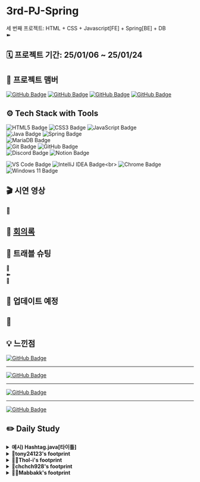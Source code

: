 # 3rd-PJ-Spring

세 번째 프로젝트: HTML + CSS + Javascript[FE] + Spring[BE] + DB
<br>➽

## 🗓️ 프로젝트 기간: 25/01/06 ~ 25/01/24

## 👤 프로젝트 맴버

[![GitHub Badge](https://img.shields.io/badge/tony24123-181717?logo=github&logoColor=white&labelColor=181717)](https://github.com/tony24123)
[![GitHub Badge](https://img.shields.io/badge/ThoI－i-181717?logo=github&logoColor=white&labelColor=181717)](https://github.com/ThoI-i)
[![GitHub Badge](https://img.shields.io/badge/chchch928-181717?logo=github&logoColor=white&labelColor=181717)](https://github.com/chchch928)
[![GitHub Badge](https://img.shields.io/badge/Mabbakk-181717?logo=github&logoColor=white&labelColor=181717)](https://github.com/Mabbakk)

## ⚙️ Tech Stack with Tools

![HTML5 Badge](https://img.shields.io/badge/HTML5-E34F26?logo=html5&logoColor=white)
![CSS3 Badge](https://img.shields.io/badge/CSS3-1572B6?logo=css3&logoColor=white)
![JavaScript Badge](https://img.shields.io/badge/JavaScript-F7DF1E?logo=javascript&logoColor=black&labelColor=F7DF1E)<br>
![Java Badge](https://img.shields.io/badge/Java-007396?logo=openjdk&logoColor=white&labelColor=007396)
![Spring Badge](https://img.shields.io/badge/Spring-6DB33F?logo=spring&logoColor=white)
<br>
![MariaDB Badge](https://img.shields.io/badge/MariaDB-003545?logo=mariadb&logoColor=white)<br>
![Git Badge](https://img.shields.io/badge/Git-F05032?logo=git&logoColor=white)
![GitHub Badge](https://img.shields.io/badge/GitHub-181717?logo=github&logoColor=white)<br>
![Discord Badge](https://img.shields.io/badge/Discord-5865F2?logo=discord&logoColor=white)
![Notion Badge](https://img.shields.io/badge/Notion-000000?logo=notion&logoColor=white)

![VS Code Badge](https://img.shields.io/badge/Visual%20Studio%20Code_1.95.0-007ACC?logo=visual-studio-code&logoColor=white)
![IntelliJ IDEA Badge](https://img.shields.io/badge/IntelliJ_IDEA_2024.2.2(Community_Edition)-000000?logo=intellijidea&logoColor=white&labelColor=000000)<br>
![Chrome Badge](https://img.shields.io/badge/Chrome-4285F4?logo=googlechrome&logoColor=white)
![Windows 11 Badge](https://img.shields.io/badge/Windows%2011-0078D6?logo=windows&logoColor=white)

## 🎬 시연 영상

### 🔹

## 📜 [회의록](https://www.notion.so/17320f09dc2a805e9460e881e7f78aba?v=17320f09dc2a81eab4d3000cd15fcb7a&pvs=4)

## 📌 트래블 슈팅

🔹<br>
➽  
🔔

## 🔄 업데이트 예정

🔹
- 

## 💡 느낀점

[![GitHub Badge](https://img.shields.io/badge/tony24123-181717?logo=github&logoColor=white&labelColor=181717)](https://github.com/tony24123) <br>
___
[![GitHub Badge](https://img.shields.io/badge/ThoI－i-181717?logo=github&logoColor=white&labelColor=181717)](https://github.com/ThoI-i) <br>
___
[![GitHub Badge](https://img.shields.io/badge/chchch928-181717?logo=github&logoColor=white&labelColor=181717)](https://github.com/chchch928) <br>
___
[![GitHub Badge](https://img.shields.io/badge/Mabbakk-181717?logo=github&logoColor=white&labelColor=181717)](https://github.com/Mabbakk) <br>

## ✏️ Daily Study

<details>
  <summary><b>예시) Hashtag.java[타이틀]</b></summary>
hashtag.java 코드 공유[주요 내용]

```java
package com.example.instagramclone.domain.hashtag.entity;

import lombok.*;

import java.time.LocalDateTime;

@Getter
@Setter
@ToString
@EqualsAndHashCode
@NoArgsConstructor
@AllArgsConstructor
@Builder
public class Hashtag {
  private Long id;
  private String name;
  private LocalDateTime createdAt;
}
```

</details>

<details>
  <summary><b>🐢tony24123's footprint</b></summary>
	<details>
		<summary><b>ㅤ25/01/23/목:</b></summary>	
		ㅤㅤㅤ내용
	</details>
	<details>
		<summary><b>ㅤ25/01/23/목:</b></span></summary>	
		ㅤㅤㅤ내용
	</details>
	<details>
		<summary><b>ㅤ25/01/21/화:</b></span></summary>	
		ㅤㅤㅤ내용
	</details>
	<details>
		<summary><b>ㅤ25/01/20/월:</b></summary>	
		ㅤㅤㅤ내용
	</details>
	<details>
		<summary><b>ㅤ25/01/17/금:</b></summary>	
		ㅤㅤㅤ내용
	</details>
	<details>
		<summary><b>ㅤ25/01/16/목:</b></summary>	
		ㅤㅤㅤ내용
	</details>
	<details>
		<summary><b>ㅤ25/01/15/수:</b></summary>	
		ㅤㅤㅤ내용
	</details>
	<details>
		<summary><b>ㅤ25/01/14/화:</b></summary>	
		ㅤㅤㅤ내용
	</details>
	<details>
		<summary><b>ㅤ25/01/13/월:</b></summary>	
		ㅤㅤㅤ내용
	</details>
	<details>
		<summary><b>ㅤ25/01/10/금:</b></summary>	
		ㅤㅤㅤ내용
	</details>
	<details>
		<summary><b>ㅤ25/01/09/목:</b></summary>	
		ㅤㅤㅤ내용
	</details>
	<details>
		<summary><b>ㅤ25/01/08/수:의존성 주입, 스프링 빈 관리</b></summary>	
		ㅤㅤㅤ<h3> 의존성 주입 </h3>
             의존성 주입: 객체 간의 의존성을 관리할 수 있는 설계 패턴<br> 
             객체는 필요한 의존성을 외부에서 주입받음.<br>
             -> 결합도는 낮추고 , 코드의 재사용성과 유지보수가 높아짐<br>
             크게 생성자 주입, 세터 주입, 필드 주입 3가지 방법 사용 가능<br>
             <h4>생성자 주입</h4>
             - 3가지 방법 중에 가장 좋은 방법<br>
             - 모든 의존성을 주입받아야 하므로 객체가 일관되게 생성된다.<br>
             - 애플리케이션 시작 시점에 문제 발견이 가능하다.<br>              
             <h4>세터 주입 </h4>
             - 세터 주입을 사용하면 유지보수측면에서 생성자 주입보다 어려울 수 있다.<br>
             - NULL체크도 해줘야한다.<br>
             - 중간에 객체가 변경될 수 있다.<br>
             - 런타임 시점까지 문제 발생이 되지않아서 애플리케이션 실행이 예기치 않게 실패할 수 있다.<br>
             <h4>필드 주입</h4>
             - 테스트와 유지보수 특면에서 어려운 점이 많아 비추천<br>
              <h3>스프링 빈 관리</h3>
             - 스프링이 대신해서 관리를 해줌 <br>
              <h4>자바 클래스 방식</h4>
              ex)@Configuration //스프링이 클래스를 관리<br>
                 @ Bean //어떤 객체를 관리할지 메서드로 설정<br>
              <h4>애너테이션 방식</h4>
              <h4>`@Component`</h4>
              - 가장 일반적인 스프링 빈을 정의하는 애너테이션<br>
              - 주로 특수한 역할이 없는 일반적인 빈에 사용된다.<br>
              <h4>`@Service`</h4>
              - 비즈니스 로직을 담고 있는 서비스 클래스에 사용<br>
              - `@Service` 애너테이션을 통해 해당 클래스가 서비스 계층을 담당함을 명시적 나타낸다.<br>
              <h4>`@Repository`</h4>              
              - 데이터 접근 계층(DAO) 클래스에 사용<br>
              -  데이터베이스와의 통신을 담당하는 클래스를 나타내며, 데이터 접근 예외를 처리.<br>         
              <h4>`@Controller`</h4>              
              - 애플리케이션에서 컨트롤러 역할을 하는 클래스에 사용<br>
              - 웹 요청을 처리하고, 모델 데이터를 뷰로 전달하는 역할.<br>
              <h4>@Autowired</h4>
              의존성 주입을 수행하기 위한 애너테이션<br>
              <h4>@Qualifier</h4>
              @Autowired와 함께 사용하여, 같은 타입의 빈이 여러 개 있을 때 어떤 빈을 주입할지 명시적으로 지정하는 방법             
      </details>
      <details>
          <summary><b>ㅤ25/01/07/화: 프로젝트 방향성 회의</b></summary>	
          ㅤㅤㅤ<h3>프로젝트 진행 방향 결정</h3>
               <h4>회의 내용</h4>
               <h4>문제 상황</h4> 
                1.개발 능력 향상을 위해 추가 공부가 필요하다 판단됨<br>
                2.프로젝트 분량 조절에 아쉬움이 각자 남을수있음<br>
               <h4>회의 결과</h4>
                개인 공부에 더 집중하기로 결정<br>
                ->향후 프로젝트들에 있어 가장 큰 도움이 될이라 판단<br>              
                체계적인 관리를 위해 루틴을 정함<br>  
                -> 매일 오후 5시 공부 내용 푸쉬<br>  
                <h3>나의 공부 방향</h3>
                <h4>백엔드(자바,스프링,데이터베이스)에 집중해보고 싶음</h4>
                <h4>쇼핑몰 기본적인 로직 구현해보기 </h4>
                ex)상품 등록 , 상품 담기 , 상품 조회 , 상품 삭제 , 로그인 기능
      </details>
      <details>
          <summary><b>ㅤ25/01/07/월: </b></summary>	
          ㅤㅤㅤ내용
      </details>
</details>

<details>
  <summary><b>🐻‍❄️ThoI-i's footprint</b></summary>
	<details>
		<summary><b>ㅤ25/01/23/목:</b></summary>	
		ㅤㅤㅤ내용
	</details>
	<details>
		<summary><b>ㅤ25/01/23/목:</b></span></summary>	
		ㅤㅤㅤ내용
	</details>
	<details>
		<summary><b>ㅤ25/01/21/화:</b></span></summary>	
		ㅤㅤㅤ내용
	</details>
	<details>
		<summary><b>ㅤ25/01/20/월:</b></summary>	
		ㅤㅤㅤ내용
	</details>
	<details>
		<summary><b>ㅤ25/01/17/금:</b></summary>	
		ㅤㅤㅤ내용
	</details>
	<details>
		<summary><b>ㅤ25/01/16/목:</b></summary>	
		ㅤㅤㅤ내용
	</details>
	<details>
		<summary><b>ㅤ25/01/15/수:</b></summary>	
		ㅤㅤㅤ내용
	</details>
	<details>
		<summary><b>ㅤ25/01/14/화:</b></summary>	
		ㅤㅤㅤ내용
	</details>
	<details>
		<summary><b>ㅤ25/01/13/월:</b></summary>	
		ㅤㅤㅤ내용
	</details>
	<details>
		<summary><b>ㅤ25/01/10/금:</b></summary>	
		ㅤㅤㅤ내용
	</details>
	<details>
		<summary><b>ㅤ25/01/09/목:</b></summary>	
		ㅤㅤㅤ내용
	</details>
	<details>
		<summary><b>ㅤ25/01/08/수:</b></summary>	
		ㅤㅤㅤ내용
	</details>
	<details>
		<summary><b>ㅤ25/01/07/화: 파일 입출력[(바이트 기반 스트림/텍스트 기반 스트림], 객체 파일 입출력</b></summary>	

| 출력 (Output)                                  | 입력 (Input)                                  |
|-----------------------------------------------|----------------------------------------------|
| Save: 저장할 정보 전송                         | Load: 저장된 데이터 읽기                     |
| FileOutputStream                               | FileInputStream                              |
| Writer                                        | Reader                                       |

|             | FileInputStream                                    | Reader                                  |
|-------------|-----------------------------------------------|----------------------------------------------|
| **타입**    | 바이트 기반 스트림                             | 텍스트 기반 스트림                            |
| **입력 방식** | 한 글자씩                                    | 한 라인씩 (BufferedReader - `readLine()`)   |

<details>
		<summary><b>ㅤㅤ객체 파일 입출력</b></summary>
<details>
		<summary><b>ㅤㅤㅤ객체 보조 스트림 (implements Serializable)</b></summary>	
		ㅤㅤㅤㅤㅤ<b>객체→스트림 통과(개념 필요)를 위해 직렬화[Serializable(저장 시)]</b>

```java
List<Snack> snackList = List.of(
...
        );

        ┌>>> 직렬화 O
// List<Snack>
┕>>> 직렬화 X

public class Snack implements Serializable
```
```java
package chap2_5.fileio.objstream;

import chap2_5.fileio.FileExample;

import java.io.FileOutputStream;
import java.io.ObjectOutputStream;
import java.util.List;
import java.util.ArrayList;

public class SaveSnack {

  public static void main(String[] args) {

    // 과자 객체 전부 세이브파일로 저장
    List<Snack> snackList = List.of(
            new Snack("콘칲", 1970, 1500, Snack.Taste.GOOD)
            , new Snack("오징어집", 1985, 1800, Snack.Taste.GOOD)
            , new Snack("사브레", 1980, 3000, Snack.Taste.BAD)
    );

    try (FileOutputStream fos = new FileOutputStream(FileExample.ROOT_PATH + "/snack.sav")) {
      // 객체를 바이트로 변환해주는 보조 스트림
      ObjectOutputStream oos = new ObjectOutputStream(fos);
      // 객체가 스트림을 통과하려면 직렬화라는 개념이 필요함
      oos.writeObject(snackList);
      System.out.println("객체 저장 성공!");

    } catch (Exception e) {
      e.printStackTrace();
    }

  }
}
```
```java
package chap2_5.fileio.objstream;

import java.io.Serializable;
import java.util.Objects;

// Snack이 스트림을 통과할 수 있도록 직렬화 명시
public class Snack implements Serializable {

  public enum Taste {
    GOOD, BAD
  }

  private String snackName;
  private int year; // 출시년도
  private int price; // 가격
  private Taste taste; // 맛

  public Snack() {
  }

  public Snack(String snackName, int year, int price, Taste taste) {
    this.snackName = snackName;
    this.year = year;
    this.price = price;
    this.taste = taste;
  }

  public String getSnackName() {
    return snackName;
  }

  public void setSnackName(String snackName) {
    this.snackName = snackName;
  }

  public int getYear() {
    return year;
  }

  public void setYear(int year) {
    this.year = year;
  }

  public int getPrice() {
    return price;
  }

  public void setPrice(int price) {
    this.price = price;
  }

  public Taste getTaste() {
    return taste;
  }

  public void setTaste(Taste taste) {
    this.taste = taste;
  }

  @Override
  public String toString() {
    return "Snack{" +
            "snackName='" + snackName + '\'' +
            ", year=" + year +
            ", price=" + price +
            ", taste=" + taste +
            '}';
  }

  @Override
  public boolean equals(Object o) {
    if (this == o) return true;
    if (o == null || getClass() != o.getClass()) return false;
    Snack snack = (Snack) o;
    return year == snack.year && price == snack.price && Objects.equals(snackName, snack.snackName) && taste == snack.taste;
  }

  @Override
  public int hashCode() {
    return Objects.hash(snackName, year, price, taste);
  }
}
```
</details>
<details>
		<summary><b>ㅤㅤㅤ역직렬화 (Deserialize) ~ 역직렬화 보조스트림 (ObjectInputStream)</b></summary>

```java
package chap2_5.fileio.objstream;

import chap2_5.fileio.FileExample;

import java.io.FileInputStream;
import java.io.ObjectInputStream;
import java.util.List;

public class LoadSnack {

  public static void main(String[] args) {

    try (FileInputStream fis = new FileInputStream(FileExample.ROOT_PATH + "/snack.sav")) {
      // 저장된 객체를 불러온 후 역직렬화
      ObjectInputStream ois = new ObjectInputStream(fis);

      List<Snack> snackList = (List<Snack>) ois.readObject();

      for (Snack snack : snackList) {
        System.out.println(snack);
      }

    } catch (Exception e) {
      e.printStackTrace();
    }
  }
}
```
</details></details></details>
<details>
		<summary><b>ㅤ25/01/06/월: 문서 작성 / FileOutputStream, FileInputStream</b></summary>	
		   ㅤㅤㅤㅤ<b>README / Notion 회의록 작성, GitHub 연결</b>
    <details>
		<summary><b>ㅤㅤㅤFileOutputStream: 바이트 기반 스트림 이미지 / 영상 / 소스코드 파일 저장</b></summary>
```java
public class FileOutputExample {
    public static void main(String[] args) {
        try {// 바이트 기반 출력 스트림 : 파일을 내보낸다 - Save기능
            FileOutputStream fos = new FileOutputStream(FileExample.ROOT_PATH + "/pet.txt"
                    fos.write(new byte[]{97, 99, 101});
        } catch (Exception e) {
            System.out.println("해당 경로를 찾을 수 없습니다.");
        }
    }
}
```

</details>
      <details>
		    <summary><b>ㅤㅤㅤFileOutputStream: 파일 읽기 | try ~ with ~ resource : 메모리 누수 코드 자동 클로징</b></summary>

```java
public class FileInputExample {
  public static void main(String[] args) {
    // try ~ with ~ resource : 메모리 누수가 있을 수 있는 코드를 자동 해제
    try (FileInputStream fis = new FileInputStream(FileExample.ROOT_PATH + "/pet.txt")) {
      int data = 0;
      while ((data = fis.read()) != -1) {
        System.out.write(data);  // 아스키 코드를 문자로 출력
      }
      System.out.flush();          // 출력 버퍼 비우기
    } catch (Exception e) {
      System.out.println("파일 로드에 실패했습니다");
    }
  }
}
```

</details>
     <details>
		    <summary><b>ㅤㅤㅤFileOutputStream: 파일 읽기 | finally (레거시) : 메모리 누수 방지 클로징 코드</b></summary>

```java
public class FileInputExample {
  public static void main(String[] args) {
    FileinputStream fis = null;
    try {
      fis = new FileInputStream(FileExample.ROOT_PATH + "/pet.txt"
      int data = 0;
      while ((data = fis.read()) != -1) {
        System.out.write(data);  // 아스키 코드를 문자로 출력
      }
      System.out.flush();          // 출력 버퍼 비우기
    } catch (Exception e) {
      System.out.println("파일 로드에 실패했습니다");
    } finally {  // 예외에 관계없이 실행할 코드
      try {  // 메모리 해제 - 누수 방지
        if (fis != null) fis.close();
      } catch (IOException e) {
        e.printStackTrace();
      }
    }
  }
}
```
</details>
</details>
</details>
<details>
  <summary><b>🐹chchch928's footprint</b></summary>
	<details>
		<summary><b>ㅤ25/01/23/목:</b></summary>	
		ㅤㅤㅤ내용
	</details>
	<details>
		<summary><b>ㅤ25/01/23/목:</b></span></summary>	
		ㅤㅤㅤ내용
	</details>
	<details>
		<summary><b>ㅤ25/01/21/화:</b></span></summary>	
		ㅤㅤㅤ내용
	</details>
	<details>
		<summary><b>ㅤ25/01/20/월:</b></summary>	
		ㅤㅤㅤ내용
	</details>
	<details>
		<summary><b>ㅤ25/01/17/금:</b></summary>	
		ㅤㅤㅤ내용
	</details>
	<details>
		<summary><b>ㅤ25/01/16/목:</b></summary>	
		ㅤㅤㅤ내용
	</details>
	<details>
		<summary><b>ㅤ25/01/15/수:</b></summary>	
		ㅤㅤㅤ내용
	</details>
	<details>
		<summary><b>ㅤ25/01/14/화:</b></summary>	
		ㅤㅤㅤ내용
	</details>
	<details>
		<summary><b>ㅤ25/01/13/월:</b></summary>	
		ㅤㅤㅤ내용
	</details>
	<details>
		<summary><b>ㅤ25/01/10/금:</b></summary>	
		ㅤㅤㅤ내용
	</details>
	<details>
		<summary><b>ㅤ25/01/09/목:</b></summary>	
		ㅤㅤㅤ내용
	</details>
	<details>
		<summary><b>ㅤ25/01/08/수: 인스타그램 이미지 파일 검증 및 모달 스텝이동하고 이동버튼 이벤트 바인딩하기</b></summary>	

<h3>1. 이미지 파일 검증: 10메가 용량을 넘는 파일과 이미지가 아닌 파일은 필터링으로 제외한다.</h3>

(1) 일단 필터링을 사용하기 위해서는 파일정보를 배열로 만들고 함수를 handleFiles라는 함수를 적용시켜 files를 검증할 준비를 한다.
- 현재 console에서 Prototype상 유사배열이기때문에 배열로 변경한다.  -> [...e.target.files]
- 만일 파일 업로드했다면 handleFiles라는 함수로 그 파일을 검증하게 한다.

setUpFileUploadEvents의 함수에서

```js
// 파일 선택이 끝났을 때 파일정보를 읽는 이벤트
  $fileInput.addEventListener('change', e => {
    const files =[...e.target.files];
if(files.length >0) handleFiles(files)
  });
```

(2) 파일을 검사하고 다음단계로 이동하는 handleFiles라는 함수를 만들어 files를 검사한다.
- 파일의 수가 10개 넘는다면 알림창을 통해 '최대 10개의 파일만 선택가능하다'고 알려주고 리턴으로 내보낸다

```js
 // 파일을 검사하고 다음 단계로 이동하는 함수
  const handleFiles = files => {
      // 파일의 개수가 10개가 넘는지 검사
      if (files.length > 10) {
          alert('최대 10개의 파일만 선택 가능합니다.');
          return;
      }
  }
```

(3) 파일이 이미지인지 확인하는 함수를 validFiles라는 함수를 만들어 filter를 적용한다.
- 1차검증으로 filter로 파일의 타입이 만일 image로 시작하지 않으면 알림창을 통해 파일이름과 함께 '이미지가 아닙니다'로 알려주고 false값으로 내보내고 맞다면 true값으로 내보낸다.
- 그리고 2차검증으로 filter로 파일의 사이즈가 10메가바이트를 초과한다면 알림창을 통해 파일이름과 함께 '10MB를 초과합니다'로 알려주고 false값으로 내보내고 맞다면 true로 내보낸다.

```js
 // 파일이 이미지인지 확인
    const validFiles = files.filter(file => {
      if (!file.type.startsWith('image')) {
        alert(`${file.name}은(는) 이미지가 아닙니다.`);
        return false;
      }
      return true;
    }).filter(file => { 
      if (file.size > 10 * 1024 * 1024) {
        alert(`${file.name}은(는) 10MB를 초과합니다.`);
        return false;
      }
      return true;
    });
```

<h3>2. 모달 스텝이동하기</h3>

(1) 모달 바디 스텝을 이동하는 함수 goToStep을 만든다.
- 각 스탭인 업로드 (step1),미리보기 및 편집(step2),내용작성(step3)의 컨테이너들의 클래스로 step을 달아주었기 때문에 모달에서 step 클래스를 갖고있는 요소들을 모두 가져온다.
-  active 클래스를 display:flex로 만들었기 때문에 각 스탭 컨테이너에 active클래스를 부여하면 출력되고 active를 제거하면 출력되지 않는 시스템이다.
   -해당 스탭에 맞는 active를 가져오기 위해서는 가져온 요소들을 모두 배열로 변환한다
- forEach문으로 step클래스가 있는 컨테이너에 $stepContainer를 부여하고 toggle을 이용해서 해당 step과 index+1이 같아질때만 $stepContainer에 active 클래스를 붙이도록한다.


```js
function goToStep(step) {
  // 기존 스텝 컨테이너의 active를 제거하고 해당 step컨테이너에 active부여
  [...$modal.querySelectorAll('.step')].forEach(($stepContainer, index) => { 
    $stepContainer.classList.toggle('active', step === index + 1);
  });
}

```

(2). handleFiles 함수의 마지막에 goToStep(2)로 스탭을 지정하고 , 각 스텝에 맞는 버튼을 가져오기

- 모달관련 DOM들을 저장할 객체인 elements에 $backStepBtn, $nextStepBtn, $modalTitle을 가져오고 goToStep함수에도  추가한다.

- 각 스탭에 맞는 버튼을 설정한다.
- 스탭1에서는 두버튼 다 보이지 않게하고 modal제목을 편집으로 설정, 스탭2에서는 두버튼 다 보이고 modal제목을 편집으로 설정, 스탭3에서는 next버튼의 내용을 공유하기, modal제목을 새 게시물 만들기로 설정한다.
- 여기서 주의해야 할점은 스탭3에서 next버튼의 내용을 변경했기때문에 스탭3에서 스탭2로 되돌아갈때를 염려해서 스탭2의 next버튼 내용을 기존내용으로 다시 설정해줘야 한다는 것이다.


```js
const elements = {
    $closeBtn: $modal.querySelector('.modal-close-button'),
    $backdrop: $modal.querySelector('.modal-backdrop'),
    $uploadBtn: $modal.querySelector('.upload-button'),
    $fileInput: $modal.querySelector('#fileInput'),
    $backStepBtn: $modal.querySelector('.back-button'),
    $nextStepBtn: $modal.querySelector('.next-button'),
    $modalTitle: $modal.querySelector('.modal-title'),
};

function goToStep(step) {
  const { $backStepBtn, $nextStepBtn, $modalTitle, $fileInput } = elements;

  // 각 스텝별 버튼 활성화/비활성화 처리
    if (step === 1) {
        $nextStepBtn.style.display = 'none';
        $backStepBtn.style.visibility = 'hidden';
        $modalTitle.textContent = '새 게시물 만들기';
    } else if (step === 2) {
        $nextStepBtn.style.display = 'block';
        $backStepBtn.style.visibility = 'visible';
        $modalTitle.textContent = '편집';
        $nextStepBtn.textContent = '다음';
    } else if (step === 3) {
        $nextStepBtn.textContent = '공유하기';
        $modalTitle.textContent = '새 게시물 만들기';
    }
}

```
ㅤㅤㅤ


</details>
<details>
		<summary><b>ㅤ25/01/07/화: 인스타그램 업로드한 이미지 파일읽기 </b></summary>


<h3>1. 파일을 여러개 선택하게 하고 이미지 파일만 올릴 수 있도록 제약한다. 그리고 기존의 input버튼 모양이 아닌 다른 모양으로 설정할 수 있도록 한다.</h3>


- create-post-modal.jsp로 들어가서 모달바디의 업로드 부분에 input의 type이 file이고
  id가 fileInput 뒤에 multiple을 걸어서 다중선택이 가능한 것을 확인한다.
- input의 accept부분에 올릴 수 있는 파일을 제약하도록 지정할 수 있다 (예를 들어 image/*할 경우에는 image파일만 올릴 수 있다)
- input의 스타일로 하면 보기좋지 않으므로 style = display : none으로 변경하고 새 버튼을 만든다.

```js
 <input 
            type="file" 
            id="fileInput" 
            multiple
            accept="image/*"
            style="display: none;"
          >
 <button class="upload-button">컴퓨터에서 선택</button>

```

<h3>2. 파일 업로드 버튼을 누르면 파일 선택창이 열리도록 하게한다.</h3>
- 새 버튼으로 적용 시키기 위해서 elements에 $uploadBtn과 $fileInput을 추가한다.
- 파일을 업로드 시키는 기능을 만들기위해서 create-feed-modal.js에서 파일 업로드 관련 이벤트 함수를 만든다.
- elements로 $uploadBtn과 $fileInput을 가져오고, 업로드 버튼을 누르면 파일 선택창이 대신 눌리도록 조작한다.
- 파일 선택이 끝났을 때 파일정보를 읽는 이벤트를 만든다.
- bindEvents 함수에 파일 업로드한 함수가 실행되도록 setUpFileUploadEvents를 추가한다.
- 파일 선택이 완료되었을 때 서버로 보내기 위해서는 change 이벤트를 걸어 추가한 파일 정보를 읽어온다.


```js
let elements = {
  $closeBtn: $modal.querySelector('.modal-close-button'),
  $backdrop: $modal.querySelector('.modal-backdrop'),
  $uploadBtn: $modal.querySelector('.upload-button'),
  $fileInput: $modal.querySelector('#fileInput'),
};

// 파일 업로드 관련 이벤트 함수
function setUpFileUploadEvents() {
  const { $uploadBtn, $fileInput } = elements;
  // 업로드 버튼을 누르면 파일선택창이 대신 눌리도록 조작
  $uploadBtn.addEventListener('click', e => $fileInput.click());
  // 파일 선택이 끝났을 때 파일정보를 읽는 이벤트
  $fileInput.addEventListener('change', e => {
    console.log(e.target.files);
    
  });
}

function bindEvents() {
  setUpModalEvents();
  setUpFileUploadEvents();
}
```
</details>

<details>
  <summary><b>ㅤ25/01/06/월: 인스타그램 초기세팅 및 피드 모달 열고 닫기 공부 </b></summary>

<h3>1. 초기 세팅 : 데이터베이스 생성</h3> 

- yml로 가서 spring:datasource:url을 데이터베이스를 생성한 이름과 동일하게

<h3>2. 프로젝트 초기 실행방법</h3>

- routecontroller로 index jsp를 읽도록 만든다.

```
            @GetMapping("/")
            public String index() {
            return "index";
            }
```

- index jsp에는 모든 css, index.js, 각 섹션에 해당하는 components jsp들을 읽어온다.
  
<h3>3. 피드 생성 모달 열기</h3>

- js의 component 아래에 create-feed-modal.js를 만들고 그곳에 initCreateFeedModal 함수 생성하고 외부에 내보내야하므로 export 사용

```
// 모달 관련 JS 함수 - 외부에 노출
function initCreateFeedModal() {
    console.log('모달관련 함수실행!')
}
export default initCreateFeedModal;
```

- index.js에 모든 태그가 렌더링되면 실행되는 것을 만든다.
- 모든 태그가 렌더링 되면 실행되는 이벤트: DOMContentLoaded

```
import initStories from './components/stories.js';
import initCreateFeedModal from './components/create-feed-modal.js';
// 모든 태그가 렌더링되면 실행
document.addEventListener('DOMContentLoaded', () => {
  initStories(); // 스토리 관련 js
  initCreateFeedModal(); // 피드 생성 관련 js
}); 
```

- create-feed-modal.js에 피드생성 모달을 전역관리

```
let $modal = null;
$modal = document.getElementById('createPostModal')
```

- 피드 생성 모달 열기 이벤트 생성
- menu-item이라는 클래스가 다른 곳에도 존재하기 때문에 한곳에만 해당하는 클래스인 fa-square-plus를 가져와 closest로 menu-item에 접근해서 클릭이벤트 생성해서 click시에
  openModal함수가 발생하도록 코딩

```
 document
        .querySelector('.fa-square-plus')
        .closest('.menu-item')
        .addEventListener('click', openModal);
        
```

- create-feed-modal의 js에 initCreateFeedModal 속에 openModal 함수생성

```
const openModal = e => { 
    e.preventDefault();
    // 모달 열기
    $modal.style.display = 'flex';
  };
```

- 코드가 길어지기 때문에 함수를 분리한다.
  ->  이벤트 바인딩 관련함수 function bindEvents와 피드생성 모달관련 이벤트 함수 setUpModalEvent 생성한다.
  그리고 bindEvents에 setUpModalEvents 함수를 실행하도록 하고 initCreateFeedModal 함수에 적어놨던 것들을 모두 빼서 setUpModalEvents에 넣는다.

- 그리고 initCreateFeedModal함수에 bindEvents를 넣는다.

- 모달 관련 돔들을 저장할 객체를 만든다.
- 일단 당장의 기능을 만드는데 사용해야할 요소들을 가져온다. (필요할때마다 가져오기)
- 모달을 닫기 위해서는 x버튼을 눌렀을 때와 뒤 검은배경을 눌렀을때 닫혀야 하므로 두개의 요소 가져온다

```
// 모달 관련 DOM들을 저장할 객체
const elements = {
    $closeBtn: $modal.querySelector('.modal-close-button'),
    $backdrop: $modal.querySelector('.modal-backdrop'),
};
```

- setUpModalEvents 함수에 필요한 요소 두개 가져온다.

```
const { $closeBtn, $backdrop } = elements;
```

- x 버튼을 눌렀을때와 백드롭 눌렀을때 이벤트 생성

```
	// X버튼 눌렀을 때
    $closeBtn.addEventListener('click', closeModal);

    // 백드롭 눌렀을 때
    $backdrop.addEventListener('click', closeModal);

```

- 모달 닫기 함수 만들기

```
  const closeModal = e => {
    e.preventDefault();
    $modal.style.display = 'none';  
};

```

- 모달이 열렸을 때 스크롤하면 백드롭화면 움직이는 것 방지하기위해 openModal 과 closeModal 함수에 기능추가

openModal에

```
 document.body.style.overflow = 'hidden';  // 배경 바디 스크롤 방지
```

closeModal에

```
document.body.style.overflow = 'auto'; // 배경 바디 스크롤 방지 해제
```

</details>
</details>

<details>
  <summary><b>👩‍🦲Mabbakk's footprint</b></summary>
	<details>
		<summary><b>ㅤ25/01/23/목:</b></summary>	
		ㅤㅤㅤ내용
	</details>
	<details>
		<summary><b>ㅤ25/01/23/목:</b></span></summary>	
		ㅤㅤㅤ내용
	</details>
	<details>
		<summary><b>ㅤ25/01/21/화:</b></span></summary>	
		ㅤㅤㅤ내용
	</details>
	<details>
		<summary><b>ㅤ25/01/20/월:</b></summary>	
		ㅤㅤㅤ내용
	</details>
	<details>
		<summary><b>ㅤ25/01/17/금:</b></summary>	
		ㅤㅤㅤ내용
	</details>
	<details>
		<summary><b>ㅤ25/01/16/목:</b></summary>	
		ㅤㅤㅤ내용
	</details>
	<details>
		<summary><b>ㅤ25/01/15/수:</b></summary>	
		ㅤㅤㅤ내용
	</details>
	<details>
		<summary><b>ㅤ25/01/14/화:</b></summary>	
		ㅤㅤㅤ내용
	</details>
	<details>
		<summary><b>ㅤ25/01/13/월:</b></summary>	
		ㅤㅤㅤ내용
	</details>
	<details>
		<summary><b>ㅤ25/01/10/금:</b></summary>	
		ㅤㅤㅤ내용
	</details>
	<details>
		<summary><b>ㅤ25/01/09/목:</b></summary>	
		ㅤㅤㅤ내용
	</details>
	<details>
		<summary><b>ㅤ25/01/08/수:</b></summary>	
		ㅤㅤㅤ내용
	</details>
	<details>
		<summary><b>ㅤ25/01/07/화: 팀플 회의_ 전체적인 방향 설정 및 목표 설정</b></summary>	
		  <h3>1. 전체적인 방향 설정 </h3>
            <h4>개인의 역량을 높일 수 있도록 철저하고 꾸준한 공부 그리고 그에 대한 결과물 데모버전 도출.</h4>
                (공통 주제 설정 : 기본 홈페이지)<br></br>
		<h3> 2. 목표 설정 </h3>
      <h4>· 내가 구현하고 싶은 기능 ? → 프론트엔드</h4>
      <h4>· 부족한 부분 ? → 숙달되지 않은 자바스크립트 이벤트 구현</h4>
      <h4>· 구현하고자 하는 기능 ? → 회원가입 (로그인) 기능 ...등 추가 구상</h4>
	</details>
	<details>
		<summary><b>ㅤ25/01/06/월: 인스타그램 클론 연습 강의 복습</b></summary>	
		ㅤㅤㅤ<h4>피드 목록 조회 API 만들기 까지 복습 (FE/BE)</h4>
	</details>
</details>